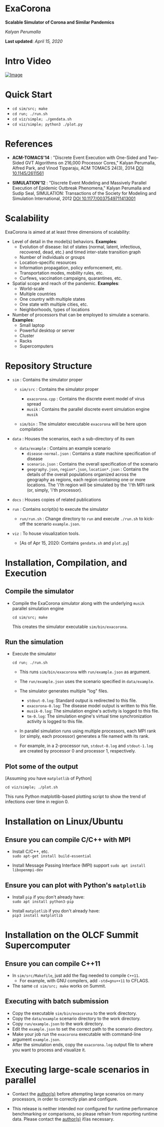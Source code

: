 # ExaCorona

**Scalable Simulator of Corona and Similar Pandemics**

_Kalyan Perumalla_

**Last updated**: _April 15, 2020_

# Intro Video

[![Image](https://img.youtube.com/vi/xRajXglguF8/0.jpg)](https://youtu.be/xRajXglguF8)

# Quick Start

- `cd sim/src; make`
- `cd run; ./run.sh`
- `cd viz/simple; ./gendata.sh`
- `cd viz/simple; python3 ./plot.py`

# References

- **ACM-TOMACS'14** : "Discrete Event Execution with One-Sided and Two-Sided GVT Algorithms on 216,000 Processor Cores," Kalyan Perumalla, Alfred Park, and Vinod Tipparaju, ACM TOMACS 24(3), 2014 [DOI 10.1145/2611561](https://doi.org/10.1145/2611561)

- **SIMULATION'12** : "Discrete Event Modeling and Massively Parallel Execution of Epidemic Outbreak Phenomena," Kalyan Perumalla and Sudip Seal, SIMULATION: Transactions of the Society for Modeling and Simulation International, 2012 [DOI 10.1177/0037549711413001](https://doi.org/10.1177/0037549711413001)

# Scalability

ExaCorona is aimed at at least three dimensions of scalability:

- Level of detail in the model(s) behaviors.  **Examples**:
    - Evolution of disease: list of states (normal, latent, infectious, recovered, dead, etc.) and timed inter-state transition graph
    - Number of individuals or groups
    - Location-specific resources
    - Information propagation, policy enforncement, etc.
    - Transportation modes, mobility rules, etc.
    - Curfews, vaccination campaigns, quarantines, etc.
- Spatial scope and reach of the pandemic. **Examples**:
    - World-scale
    - Multiple countries
    - One country with multiple states
    - One state with multiple cities, etc.
    - Neighborhoods, types of locations
- Number of processors that can be employed to simulate a scenario.  **Examples**:
    - Small laptop
    - Powerful desktop or server
    - Cluster
    - Racks
    - Supercomputers

# Repository Structure

- `sim` : Contains the simulator proper

    - `sim/src` : Contains the simulator proper
        - `exacorona.cpp` : Contains the discrete event model of virus spread
        - `musik` : Contains the parallel discrete event simulation engine `musik`

    - `sim/bin` : The simulator executable `exacorona` will be here upon compilation

- `data` : Houses the scenarios, each a sub-directory of its own

    - `data/example` : Contains an example scenario
        - `disease-normal.json` : Contains a state machine specification of disease
        - `scenario.json` : Contains the overall specification of the scenario
        - `geography.json`, `region*.json`, `location*.json` : Contains the details of the overall populations organized across the geography as regions, each region containing one or more locations.  The 'i'th region will be simulated by the 'i'th MPI rank (or, simply, 'i'th processor).

- `docs` : Houses copies of related publications

- `run` : Contains script(s) to execute the simulator

    - `run/run.sh` : Change directory to `run` and execute `./run.sh` to kick-off the scenario `example.json`.

- `viz` : To house visualization tools.

    - [As of Apr 15, 2020: Contains `gendata.sh` and `plot.py`]

# Installation, Compilation, and Execution

## Compile the simulator

-   Compile the ExaCorona simulator along with the underlying `musik` parallel simulation engine

      `cd sim/src; make`

    This creates the simulator executable `sim/bin/exacorona`.

## Run the simulation

-   Execute the simulator

      `cd run; ./run.sh`

    - This runs `sim/bin/exacorona` with `run/example.json` as argument.

    - The `run/example.json` uses the scenario specified in `data/example`.

    - The simulator generates multiple "log" files.
        - `stdout-0.log`: Standard output is redirected to this file.
        - `exacorona-0.log`: The disease model output is written to this file.
        - `musik-0.log`: The simulation engine's activity is logged to this file.
        - `tm-0.log`: The simulation engine's virtual time synchronization activity is logged to this file.
    - In parallel simulation runs using multiple processors, each MPI rank (or simply, each processor) generates a file named with its rank.
    - For example, in a 2-processor run, `stdout-0.log` and `stdout-1.log` are created by processor 0 and processor 1, respectively.

## Plot some of the output

[Assuming you have `matplotlib` of Python]

`cd viz/simple; ./plot.sh`

This runs Python matplotlib-based plotting script to show the trend of infections over time in region 0.

# Installation on Linux/Ubuntu

## Ensure you can compile C/C++ with MPI

- Install C/C++, etc.  
  `sudo apt-get install build-essential`

- Install Message Passing Interface (MPI) support
  `sudo apt install libopenmpi-dev`

## Ensure you can plot with Python's `matplotlib`

- Install `pip` if you don't already have:  
  `sudo apt install python3-pip`

- Install `matplotlib` if you don't already have:  
  `pip3 install matplotlib`

# Installation on the OLCF Summit Supercomputer

## Ensure you can compile C++11

- In `sim/src/Makefile`, just add the flag needed to compile `C++11`.
    - For example, with GNU compilers, add `-std=gnu++11` to CFLAGS.
- The same `cd sim/src; make` works on Summit.

## Executing with batch submission

- Copy the executable `sim/bin/exacorona` to the work directory.
- Copy the `data/example` scenario directory to the work directory.
- Copy `run/example.json` to the work directory.
- Edit the `example.json` to set the correct path to the scenario directory.
- Make your job run the `exacorona` executable with command-line argument `example.json`.
- After the simulation ends, copy the `exacorona.log` output file to where you want to process and visualize it.

# Executing large-scale scenarios in parallel

- Contact the [author(s)](mailto:kalyan.s.perumalla@gmail.com) before attempting large scenarios on many processors, in order to correctly plan and configure.

- This release is neither intended nor configured for runtime performance benchmarking or comparisons, so please refrain from reporting runtime data.  Please contact the [author(s)](mailto:kalyan.s.perumalla@gmail.com) if/as necessary.
